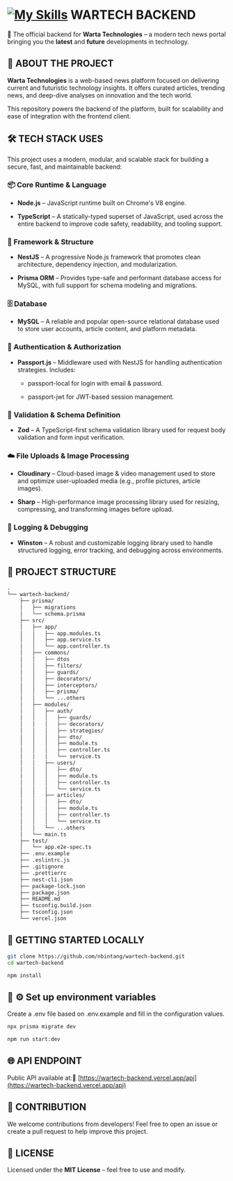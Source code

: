 [![My Skills](https://skillicons.dev/icons?i=nest,ts)](https://skillicons.dev)  WARTECH BACKEND  
==================

🔧 The official backend for **Warta Technologies** – a modern tech news portal bringing you the **latest** and **future** developments in technology.

🧠 ABOUT THE PROJECT
--------------------

**Warta Technologies** is a web-based news platform focused on delivering current and futuristic technology insights. It offers curated articles, trending news, and deep-dive analyses on innovation and the tech world.

This repository powers the backend of the platform, built for scalability and ease of integration with the frontend client.

🛠️ TECH STACK USES
-------------------

This project uses a modern, modular, and scalable stack for building a secure, fast, and maintainable backend:

### 📦 Core Runtime & Language

*   **Node.js** – JavaScript runtime built on Chrome's V8 engine.
    
*   **TypeScript** – A statically-typed superset of JavaScript, used across the entire backend to improve code safety, readability, and tooling support.
    

### 🧱 Framework & Structure

*   **NestJS** – A progressive Node.js framework that promotes clean architecture, dependency injection, and modularization.
    
*   **Prisma ORM** – Provides type-safe and performant database access for MySQL, with full support for schema modeling and migrations.
    

### 🗄️ Database

*   **MySQL** – A reliable and popular open-source relational database used to store user accounts, article content, and platform metadata.
    

### 🔐 Authentication & Authorization

*   **Passport.js** – Middleware used with NestJS for handling authentication strategies. Includes:
    
    *   passport-local for login with email & password.
        
    *   passport-jwt for JWT-based session management.
        

### 🧾 Validation & Schema Definition

*   **Zod** – A TypeScript-first schema validation library used for request body validation and form input verification.
    

### ☁️ File Uploads & Image Processing

*   **Cloudinary** – Cloud-based image & video management used to store and optimize user-uploaded media (e.g., profile pictures, article images).
    
*   **Sharp** – High-performance image processing library used for resizing, compressing, and transforming images before upload.
    

### 🧪 Logging & Debugging

*   **Winston** – A robust and customizable logging library used to handle structured logging, error tracking, and debugging across environments.
    
📁 PROJECT STRUCTURE
--------------------
```md
.
└── wartech-backend/
    ├── prisma/
    │   ├── migrations
    │   └── schema.prisma
    ├── src/
    │   ├── app/
    │   │   ├── app.modules.ts
    │   │   ├── app.service.ts
    │   │   └── app.controller.ts
    │   ├── commons/
    │   │   ├── dtos
    │   │   ├── filters/
    │   │   ├── guards/
    │   │   ├── decorators/
    │   │   ├── interceptors/
    │   │   ├── prisma/
    │   │   └── ...others
    │   ├── modules/
    │   │   ├── auth/
    │   │   │   ├── guards/
    │   │   │   ├── decorators/
    │   │   │   ├── strategies/
    │   │   │   ├── dto/
    │   │   │   ├── module.ts
    │   │   │   ├── controller.ts
    │   │   │   └── service.ts
    │   │   ├── users/
    │   │   │   ├── dto/
    │   │   │   ├── module.ts
    │   │   │   ├── controller.ts
    │   │   │   └── service.ts
    │   │   ├── articles/
    │   │   │   ├── dto/
    │   │   │   ├── module.ts
    │   │   │   ├── controller.ts
    │   │   │   └── service.ts
    │   │   └── ...others
    │   └── main.ts
    ├── test/
    │   └── app.e2e-spec.ts
    ├── .env.example
    ├── .eslintrc.js
    ├── .gitignore
    ├── .prettierrc
    ├── nest-cli.json
    ├── package-lock.json
    ├── package.json
    ├── README.md
    ├── tsconfig.build.json
    ├── tsconfig.json
    └── vercel.json
```

🔧 GETTING STARTED LOCALLY
--------------------------
```bash
git clone https://github.com/nbintang/wartech-backend.git
cd wartech-backend
```
```bash
npm install
```

🔧 ⚙️ Set up environment variables
--------------------------
Create a .env file based on .env.example and fill in the configuration values.
```bash
npx prisma migrate dev
```
```bash
npm run start:dev
```

🌐 API ENDPOINT
---------------

Public API available at:🔗 [https://wartech-backend.vercel.app/api](https://wartech-backend.vercel.app/api)

🤝 CONTRIBUTION
---------------

We welcome contributions from developers! Feel free to open an issue or create a pull request to help improve this project.

📄 LICENSE
----------

Licensed under the **MIT License** – feel free to use and modify.
